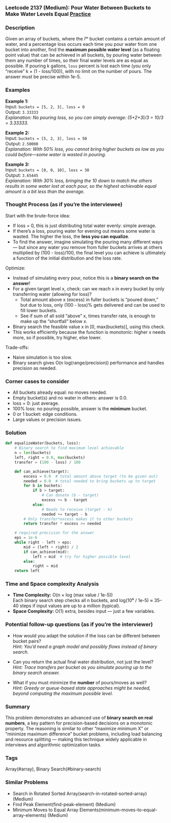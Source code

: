 ### Leetcode 2137 (Medium): Pour Water Between Buckets to Make Water Levels Equal [Practice](https://leetcode.com/problems/pour-water-between-buckets-to-make-water-levels-equal)

### Description  
Given an array of buckets, where the iᵗʰ bucket contains a certain amount of water, and a percentage loss occurs each time you pour water from one bucket into another, find the **maximum possible water level** (as a floating point value) that can be achieved in all buckets, by pouring water between them any number of times, so their final water levels are as equal as possible.
If pouring k gallons, `loss` percent is lost each time (you only “receive” k × (1 - loss/100)), with no limit on the number of pours.
The answer must be precise within 1e-5.

### Examples  

**Example 1:**  
Input: `buckets = [5, 2, 3], loss = 0`  
Output: `3.33333`  
*Explanation: No pouring loss, so you can simply average: (5+2+3)/3 = 10/3 = 3.33333.*

**Example 2:**  
Input: `buckets = [5, 2, 3], loss = 50`  
Output: `2.50000`  
*Explanation: With 50% loss, you cannot bring higher buckets as low as you could before—some water is wasted in pouring.*

**Example 3:**  
Input: `buckets = [0, 0, 10], loss = 30`  
Output: `3.65445`  
*Explanation: With 30% loss, bringing the 10 down to match the others results in some water lost at each pour, so the highest achievable equal amount is a bit less than the average.*

### Thought Process (as if you’re the interviewee)  
Start with the brute-force idea:  
- If loss = 0, this is just distributing total water evenly: simple average.
- If there’s a loss, pouring water for evening out means some water is wasted. The higher the loss, the **less you can equalize**.  
- To find the answer, imagine simulating the pouring many different ways — but since any water you remove from fuller buckets arrives at others multiplied by (100 - loss)/100, the final level you can achieve is ultimately a function of the initial distribution and the loss rate.

Optimize:  
- Instead of simulating every pour, notice this is a **binary search on the answer**!  
- For a given target level x, check: can we reach x in every bucket by only transferring water (allowing for loss)?  
  - Total amount above x (excess) in fuller buckets is “poured down,” but due to loss, only (100 - loss)% gets delivered and can be used to fill lower buckets.  
  - See if sum of all sold “above” x, times transfer rate, is enough to make up the “shortfall” below x.  
- Binary search the feasible value x in [0, max(buckets)], using this check.  
- This works efficiently because the function is monotonic: higher x needs more, so if possible, try higher, else lower.

Trade-offs:  
- Naive simulation is too slow.  
- Binary search gives O(n log(range/precision)) performance and handles precision as needed.

### Corner cases to consider  
- All buckets already equal: no moves needed.
- Empty bucket(s) and no water in others: answer is 0.0.
- loss = 0: just average.
- 100% loss: no pouring possible, answer is the **minimum** bucket.
- 0 or 1 bucket: edge conditions.
- Large values or precision issues.

### Solution

```python
def equalizeWater(buckets, loss):
    # Binary search to find maximum level achievable
    n = len(buckets)
    left, right = 0.0, max(buckets)
    transfer = (100 - loss) / 100

    def can_achieve(target):
        excess = 0.0  # total amount above target (to be given out)
        needed = 0.0  # total needed to bring buckets up to target
        for b in buckets:
            if b > target:
                # Can donate (b - target)
                excess += b - target
            else:
                # Needs to receive (target - b)
                needed += target - b
        # Only transfer*excess makes it to other buckets
        return transfer * excess >= needed

    # required precision for the answer
    eps = 1e-6
    while right - left > eps:
        mid = (left + right) / 2
        if can_achieve(mid):
            left = mid  # try for higher possible level
        else:
            right = mid
    return left
```

### Time and Space complexity Analysis  

- **Time Complexity:** O(n × log (max value / 1e-5))  
  Each binary search step checks all n buckets, and log(10⁶ / 1e-5) ≈ 35–40 steps if input values are up to a million (typical).
- **Space Complexity:** O(1) extra, besides input — just a few variables.

### Potential follow-up questions (as if you’re the interviewer)  

- How would you adapt the solution if the loss can be different between bucket pairs?  
  *Hint: You’d need a graph model and possibly flows instead of binary search.*

- Can you return the actual final water distribution, not just the level?  
  *Hint: Trace transfers per bucket as you simulate pouring up to the binary search answer.*

- What if you must minimize the **number** of pours/moves as well?  
  *Hint: Greedy or queue-based state approaches might be needed, beyond computing the maximum possible level.*

### Summary
This problem demonstrates an advanced use of **binary search on real numbers**, a key pattern for precision-based decisions on a monotonic property. The reasoning is similar to other “maximize minimum X” or “minimize maximum difference” bucket problems, including load balancing and resource splitting — making this technique widely applicable in interviews and algorithmic optimization tasks.

### Tags
Array(#array), Binary Search(#binary-search)

### Similar Problems
- Search in Rotated Sorted Array(search-in-rotated-sorted-array) (Medium)
- Find Peak Element(find-peak-element) (Medium)
- Minimum Moves to Equal Array Elements(minimum-moves-to-equal-array-elements) (Medium)